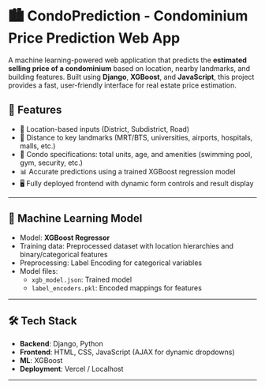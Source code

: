# 🏙️ CondoPrediction - Condominium Price Prediction Web App

A machine learning-powered web application that predicts the **estimated selling price of a condominium** based on location, nearby landmarks, and building features. Built using **Django**, **XGBoost**, and **JavaScript**, this project provides a fast, user-friendly interface for real estate price estimation.

## 🚀 Features

- 📍 Location-based inputs (District, Subdistrict, Road)
- 🏬 Distance to key landmarks (MRT/BTS, universities, airports, hospitals, malls, etc.)
- 🏢 Condo specifications: total units, age, and amenities (swimming pool, gym, security, etc.)
- 📊 Accurate predictions using a trained XGBoost regression model
- 🖥️ Fully deployed frontend with dynamic form controls and result display

---

## 🧠 Machine Learning Model

- Model: **XGBoost Regressor**
- Training data: Preprocessed dataset with location hierarchies and binary/categorical features
- Preprocessing: Label Encoding for categorical variables
- Model files:
  - `xgb_model.json`: Trained model
  - `label_encoders.pkl`: Encoded mappings for features

---

## 🛠️ Tech Stack

- **Backend**: Django, Python
- **Frontend**: HTML, CSS, JavaScript (AJAX for dynamic dropdowns)
- **ML**: XGBoost
- **Deployment**: Vercel / Localhost

---



